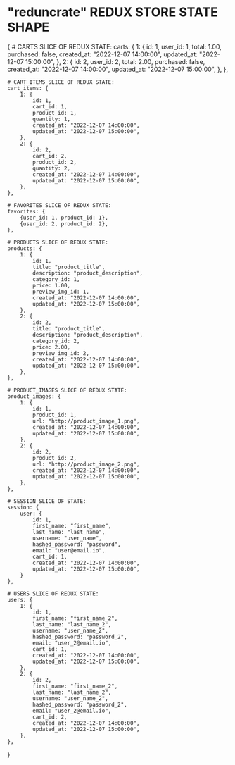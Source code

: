 # "reduncrate" REDUX STORE STATE SHAPE

{
    # CARTS SLICE OF REDUX STATE:
    carts: {
        1: {
            id: 1,
            user_id: 1,
            total: 1.00,
            purchased: false,
            created_at: "2022-12-07 14:00:00",
            updated_at: "2022-12-07 15:00:00",
        },
        2: {
            id: 2,
            user_id: 2,
            total: 2.00,
            purchased: false,
            created_at: "2022-12-07 14:00:00",
            updated_at: "2022-12-07 15:00:00",
        },
    },

    # CART_ITEMS SLICE OF REDUX STATE:
    cart_items: {
        1: {
            id: 1,
            cart_id: 1,
            product_id: 1,
            quantity: 1,
            created_at: "2022-12-07 14:00:00",
            updated_at: "2022-12-07 15:00:00",
        },
        2: {
            id: 2,
            cart_id: 2,
            product_id: 2,
            quantity: 2,
            created_at: "2022-12-07 14:00:00",
            updated_at: "2022-12-07 15:00:00",
        },
    },

    # FAVORITES SLICE OF REDUX STATE:
    favorites: {
        {user_id: 1, product_id: 1},
        {user_id: 2, product_id: 2},
    },

    # PRODUCTS SLICE OF REDUX STATE:
    products: {
        1: {
            id: 1,
            title: "product_title",
            description: "product_description",
            category_id: 1,
            price: 1.00,
            preview_img_id: 1,
            created_at: "2022-12-07 14:00:00",
            updated_at: "2022-12-07 15:00:00",
        },
        2: {
            id: 2,
            title: "product_title",
            description: "product_description",
            category_id: 2,
            price: 2.00,
            preview_img_id: 2,
            created_at: "2022-12-07 14:00:00",
            updated_at: "2022-12-07 15:00:00",
        },
    },

    # PRODUCT_IMAGES SLICE OF REDUX STATE:
    product_images: {
        1: {
            id: 1,
            product_id: 1,
            url: "http://product_image_1.png",
            created_at: "2022-12-07 14:00:00",
            updated_at: "2022-12-07 15:00:00",
        },
        2: {
            id: 2,
            product_id: 2,
            url: "http://product_image_2.png",
            created_at: "2022-12-07 14:00:00",
            updated_at: "2022-12-07 15:00:00",
        },
    },

    # SESSION SLICE OF STATE:
    session: {
        user: {
            id: 1,
            first_name: "first_name",
            last_name: "last_name",
            username: "user_name",
            hashed_password: "password",
            email: "user@email.io",
            cart_id: 1,
            created_at: "2022-12-07 14:00:00",
            updated_at: "2022-12-07 15:00:00",
        }
    },

    # USERS SLICE OF REDUX STATE:
    users: {
        1: {
            id: 1,
            first_name: "first_name_2",
            last_name: "last_name_2",
            username: "user_name_2",
            hashed_password: "password_2",
            email: "user_2@email.io",
            cart_id: 1,
            created_at: "2022-12-07 14:00:00",
            updated_at: "2022-12-07 15:00:00",
        },
        2: {
            id: 2,
            first_name: "first_name_2",
            last_name: "last_name_2",
            username: "user_name_2",
            hashed_password: "password_2",
            email: "user_2@email.io",
            cart_id: 2,
            created_at: "2022-12-07 14:00:00",
            updated_at: "2022-12-07 15:00:00",
        },
    },
}
